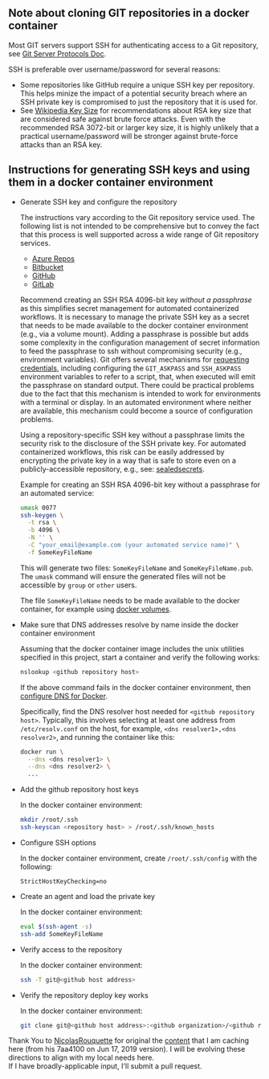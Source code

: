 ## Note about cloning GIT repositories in a docker container

Most GIT servers support SSH for authenticating access to a Git repository,
see [Git Server Protocols Doc](https://git-scm.com/book/en/v2/Git-on-the-Server-The-Protocols).

SSH is preferable over username/password for several reasons:
- Some repositories like GitHub require a unique SSH key per repository.
  This helps minize the impact of a potential security breach where
  an SSH private key is compromised to just the repository that it is used for.
- See [Wikipedia Key Size](https://en.wikipedia.org/wiki/Key_size) for recommendations
  about RSA key size that are considered safe against brute force attacks.
  Even with the recommended RSA 3072-bit or larger key size, it is highly 
  unlikely that a practical username/password will be stronger against brute-force
  attacks than an RSA key.

## Instructions for generating SSH keys and using them in a docker container environment

- Generate SSH key and configure the repository

  The instructions vary according to the Git repository service used.
  The following list is not intended to be comprehensive but
  to convey the fact that this process is well supported across
  a wide range of Git repository services.
  
  - [Azure Repos](https://docs.microsoft.com/en-us/azure/devops/repos/git/use-ssh-keys-to-authenticate?view=azure-devops)
  - [Bitbucket](https://confluence.atlassian.com/bitbucketserver/ssh-access-keys-for-system-use-776639781.html)
  - [GitHub](https://help.github.com/en/articles/connecting-to-github-with-ssh)
  - [GitLab](https://docs.gitlab.com/ee/ssh/)

  Recommend creating an SSH RSA 4096-bit key *without a passphrase* as 
  this simplifies secret management for automated containerized workflows.
  It is necessary to manage the private SSH key as a secret that needs
  to be made available to the docker container environment
  (e.g., via a volume mount). Adding a passphrase is possible but
  adds some complexity in the configuration management of secret information
  to feed the passphrase to ssh without compromising security (e.g., environment variables).
  Git offers several mechanisms for [requesting credentials](https://git-scm.com/docs/gitcredentials#_requesting_credentials),
  including configuring the `GIT_ASKPASS` and `SSH_ASKPASS` environment variables
  to refer to a script, that, when executed will emit the passphrase on 
  standard output. There could be practical problems due to the fact
  that this mechanism is intended to work for environments with a terminal or display.
  In an automated environment where neither are available, this mechanism
  could become a source of configuration problems.
  
  Using a repository-specific SSH key without a passphrase limits the
  security risk to the disclosure of the SSH private key. For automated
  containerized workflows, this risk can be easily addressed by
  encrypting the private key in a way that is safe to store even on
  a publicly-accessible repository, e.g., see: [sealedsecrets](https://github.com/bitnami-labs/sealed-secrets).
  
  Example for creating an SSH RSA 4096-bit key without a passphrase
  for an automated service:
  
  ```bash
  umask 0077
  ssh-keygen \
    -t rsa \
    -b 4096 \
    -N '' \
    -C "your_email@example.com (your automated service name)" \
    -f SomeKeyFileName
  ```
  
  This will generate two files: `SomeKeyFileName` and `SomeKeyFileName.pub`.
  The `umask` command will ensure the generated files will not be
  accessible by `group` or `other` users.
  
  The file `SomeKeyFileName` needs to be made available to the docker container,
  for example using [docker volumes](https://docs.docker.com/engine/reference/run/#volume-shared-filesystems).
  
- Make sure that DNS addresses resolve by name inside the docker container environment

  Assuming that the docker container image includes the unix utilities
  specified in this project, start a container and verify the following works:
  
  ```bash
  nslookup <github repository host> 
  ```
  
  If the above command fails in the docker container environment,
  then [configure DNS for Docker](https://docs.docker.com/engine/reference/run/#network-settings).
  
  Specifically, find the DNS resolver host needed for `<github repository host>`. 
  Typically, this involves selecting at least one address from `/etc/resolv.conf` 
  on the host, for example, `<dns resolver1>,<dns resolver2>`, and running the
  container like this:
  
  ```bash
  docker run \
    --dns <dns resolver1> \
    --dns <dns resolver2> \
    ...
  ```
  
- Add the github repository host keys

  In the docker container environment:
  
  ```bash
  mkdir /root/.ssh
  ssh-keyscan <repository host> > /root/.ssh/known_hosts
  ```
  
- Configure SSH options

  In the docker container environment, create `/root/.ssh/config` with the following:
  
  ```text
  StrictHostKeyChecking=no
  ```
  
- Create an agent and load the private key

  In the docker container environment:

  ```bash
  eval $(ssh-agent -s)
  ssh-add SomeKeyFileName
  ```
  
- Verify access to the repository
  
  In the docker container environment:
  
  ```bash
  ssh -T git@<github host address>
  ```
  
- Verify the repository deploy key works

  In the docker container environment:

  ```bash
  git clone git@<github host address>:<github organization>/<github repository name>.git
  ```
  
 Thank You to [NicolasRouquette](https://github.com/NicolasRouquette) for original the [content](https://github.com/opencaesar/docker-git-utilities/blob/master/README.md) that I am caching here 
(from his 7aa4100 on Jun 17, 2019 version).  I will be evolving these directions to align with my local needs here.  
If I have broadly-applicable input, I'll submit a pull request.

